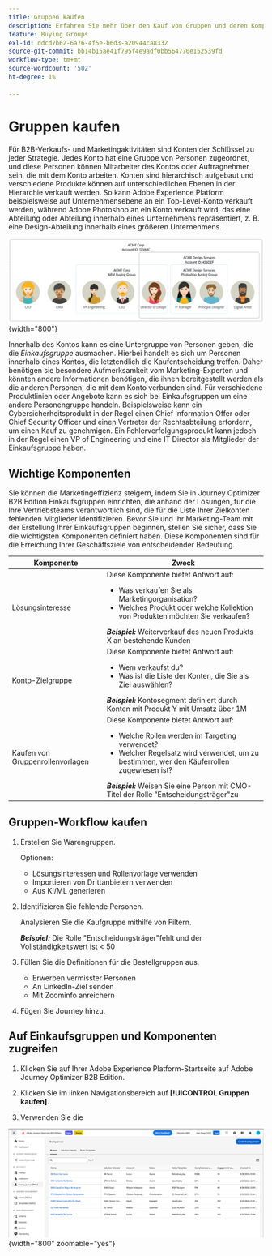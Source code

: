 ```yaml
---
title: Gruppen kaufen
description: Erfahren Sie mehr über den Kauf von Gruppen und deren Komponenten.
feature: Buying Groups
exl-id: ddcd7b62-6a76-4f5e-b6d3-a20944ca8332
source-git-commit: bb14b15ae41f795f4e9adf0bb564770e152539fd
workflow-type: tm+mt
source-wordcount: '502'
ht-degree: 1%

---
```



# Gruppen kaufen

Für B2B-Verkaufs- und Marketingaktivitäten sind Konten der Schlüssel zu jeder Strategie. Jedes Konto hat eine Gruppe von Personen zugeordnet, und diese Personen können Mitarbeiter des Kontos oder Auftragnehmer sein, die mit dem Konto arbeiten. Konten sind hierarchisch aufgebaut und verschiedene Produkte können auf unterschiedlichen Ebenen in der Hierarchie verkauft werden. So kann Adobe Experience Platform beispielsweise auf Unternehmensebene an ein Top-Level-Konto verkauft werden, während Adobe Photoshop an ein Konto verkauft wird, das eine Abteilung oder Abteilung innerhalb eines Unternehmens repräsentiert, z. B. eine Design-Abteilung innerhalb eines größeren Unternehmens.

![Diagramm der Kontorollen](assets/account-roles-diagram.png){width="800"}

Innerhalb des Kontos kann es eine Untergruppe von Personen geben, die die _Einkaufsgruppe_ ausmachen. Hierbei handelt es sich um Personen innerhalb eines Kontos, die letztendlich die Kaufentscheidung treffen. Daher benötigen sie besondere Aufmerksamkeit vom Marketing-Experten und könnten andere Informationen benötigen, die ihnen bereitgestellt werden als die anderen Personen, die mit dem Konto verbunden sind. Für verschiedene Produktlinien oder Angebote kann es sich bei Einkaufsgruppen um eine andere Personengruppe handeln. Beispielsweise kann ein Cybersicherheitsprodukt in der Regel einen Chief Information Offer oder Chief Security Officer und einen Vertreter der Rechtsabteilung erfordern, um einen Kauf zu genehmigen. Ein Fehlerverfolgungsprodukt kann jedoch in der Regel einen VP of Engineering und eine IT Director als Mitglieder der Einkaufsgruppe haben.

## Wichtige Komponenten

Sie können die Marketingeffizienz steigern, indem Sie in Journey Optimizer B2B Edition Einkaufsgruppen einrichten, die anhand der Lösungen, für die Ihre Vertriebsteams verantwortlich sind, die für die Liste Ihrer Zielkonten fehlenden Mitglieder identifizieren. Bevor Sie und Ihr Marketing-Team mit der Erstellung Ihrer Einkaufsgruppen beginnen, stellen Sie sicher, dass Sie die wichtigsten Komponenten definiert haben. Diese Komponenten sind für die Erreichung Ihrer Geschäftsziele von entscheidender Bedeutung.

| Komponente | Zweck |
| --------- | ------- |
| Lösungsinteresse | Diese Komponente bietet Antwort auf: <ul><li>Was verkaufen Sie als Marketingorganisation?</li><li>Welches Produkt oder welche Kollektion von Produkten möchten Sie verkaufen?</li></ul>  **_Beispiel:_** Weiterverkauf des neuen Produkts X an bestehende Kunden |
| Konto-Zielgruppe | Diese Komponente bietet Antwort auf: <ul><li>Wem verkaufst du?</li><li>Was ist die Liste der Konten, die Sie als Ziel auswählen?</li></ul> **_Beispiel:_** Kontosegment definiert durch Konten mit Produkt Y mit Umsatz über 1M |
| Kaufen von Gruppenrollenvorlagen | Diese Komponente bietet Antwort auf: <ul><li>Welche Rollen werden im Targeting verwendet?</li><li>Welcher Regelsatz wird verwendet, um zu bestimmen, wer den Käuferrollen zugewiesen ist?</li></ul>  **_Beispiel:_** Weisen Sie eine Person mit CMO-Titel der Rolle &quot;Entscheidungsträger&quot;zu |

## Gruppen-Workflow kaufen

1. Erstellen Sie Warengruppen.

   Optionen:
   * Lösungsinteressen und Rollenvorlage verwenden
   * Importieren von Drittanbietern verwenden
   * Aus KI/ML generieren

1. Identifizieren Sie fehlende Personen.

   Analysieren Sie die Kaufgruppe mithilfe von Filtern.

   **_Beispiel:_** Die Rolle &quot;Entscheidungsträger&quot;fehlt und der Vollständigkeitswert ist &lt; 50

1. Füllen Sie die Definitionen für die Bestellgruppen aus.

   * Erwerben vermisster Personen
   * An LinkedIn-Ziel senden
   * Mit Zoominfo anreichern

1. Fügen Sie Journey hinzu.

## Auf Einkaufsgruppen und Komponenten zugreifen

1. Klicken Sie auf Ihrer Adobe Experience Platform-Startseite auf Adobe Journey Optimizer B2B Edition.

1. Klicken Sie im linken Navigationsbereich auf **[!UICONTROL Gruppen kaufen]**.

1. Verwenden Sie die

![Seite zum Durchsuchen von Gruppen kaufen](assets/buying-groups-browse.png){width="800" zoomable="yes"}
